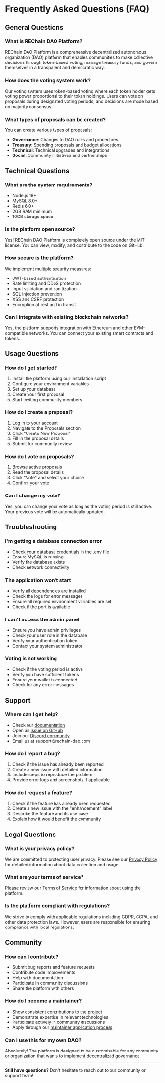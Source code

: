 # Frequently Asked Questions (FAQ)

## General Questions

### What is REChain DAO Platform?
REChain DAO Platform is a comprehensive decentralized autonomous organization (DAO) platform that enables communities to make collective decisions through token-based voting, manage treasury funds, and govern themselves in a transparent and democratic way.

### How does the voting system work?
Our voting system uses token-based voting where each token holder gets voting power proportional to their token holdings. Users can vote on proposals during designated voting periods, and decisions are made based on majority consensus.

### What types of proposals can be created?
You can create various types of proposals:
- **Governance**: Changes to DAO rules and procedures
- **Treasury**: Spending proposals and budget allocations
- **Technical**: Technical upgrades and integrations
- **Social**: Community initiatives and partnerships

## Technical Questions

### What are the system requirements?
- Node.js 18+
- MySQL 8.0+
- Redis 6.0+
- 2GB RAM minimum
- 10GB storage space

### Is the platform open source?
Yes! REChain DAO Platform is completely open source under the MIT license. You can view, modify, and contribute to the code on GitHub.

### How secure is the platform?
We implement multiple security measures:
- JWT-based authentication
- Rate limiting and DDoS protection
- Input validation and sanitization
- SQL injection prevention
- XSS and CSRF protection
- Encryption at rest and in transit

### Can I integrate with existing blockchain networks?
Yes, the platform supports integration with Ethereum and other EVM-compatible networks. You can connect your existing smart contracts and tokens.

## Usage Questions

### How do I get started?
1. Install the platform using our installation script
2. Configure your environment variables
3. Set up your database
4. Create your first proposal
5. Start inviting community members

### How do I create a proposal?
1. Log in to your account
2. Navigate to the Proposals section
3. Click "Create New Proposal"
4. Fill in the proposal details
5. Submit for community review

### How do I vote on proposals?
1. Browse active proposals
2. Read the proposal details
3. Click "Vote" and select your choice
4. Confirm your vote

### Can I change my vote?
Yes, you can change your vote as long as the voting period is still active. Your previous vote will be automatically updated.

## Troubleshooting

### I'm getting a database connection error
- Check your database credentials in the .env file
- Ensure MySQL is running
- Verify the database exists
- Check network connectivity

### The application won't start
- Verify all dependencies are installed
- Check the logs for error messages
- Ensure all required environment variables are set
- Check if the port is available

### I can't access the admin panel
- Ensure you have admin privileges
- Check your user role in the database
- Verify your authentication token
- Contact your system administrator

### Voting is not working
- Check if the voting period is active
- Verify you have sufficient tokens
- Ensure your wallet is connected
- Check for any error messages

## Support

### Where can I get help?
- Check our [documentation](docs/)
- Open an [issue on GitHub](https://github.com/your-username/rechain-dao/issues)
- Join our [Discord community](https://discord.gg/rechain-dao)
- Email us at [support@rechain-dao.com](mailto:support@rechain-dao.com)

### How do I report a bug?
1. Check if the issue has already been reported
2. Create a new issue with detailed information
3. Include steps to reproduce the problem
4. Provide error logs and screenshots if applicable

### How do I request a feature?
1. Check if the feature has already been requested
2. Create a new issue with the "enhancement" label
3. Describe the feature and its use case
4. Explain how it would benefit the community

## Legal Questions

### What is your privacy policy?
We are committed to protecting user privacy. Please see our [Privacy Policy](docs/Privacy-Policy.md) for detailed information about data collection and usage.

### What are your terms of service?
Please review our [Terms of Service](docs/Terms-of-Service.md) for information about using the platform.

### Is the platform compliant with regulations?
We strive to comply with applicable regulations including GDPR, CCPA, and other data protection laws. However, users are responsible for ensuring compliance with local regulations.

## Community

### How can I contribute?
- Submit bug reports and feature requests
- Contribute code improvements
- Help with documentation
- Participate in community discussions
- Share the platform with others

### How do I become a maintainer?
- Show consistent contributions to the project
- Demonstrate expertise in relevant technologies
- Participate actively in community discussions
- Apply through our [maintainer application process](docs/Maintainer-Application.md)

### Can I use this for my own DAO?
Absolutely! The platform is designed to be customizable for any community or organization that wants to implement decentralized governance.

---

**Still have questions?** Don't hesitate to reach out to our community or support team!

